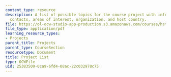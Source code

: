 ```yaml
---
content_type: resource
description: A list of possible topics for the course project with information on
  contacts, areas of interest, organization, and host country.
file: https://ol-ocw-studio-app-production.s3.amazonaws.com/courses/hst-939-designing-and-sustaining-technology-innovation-for-global-health-practice-spring-2008/253835090ca96fd408ac22c032978c75_projects.pdf
file_type: application/pdf
learning_resource_types:
- Projects
parent_title: Projects
parent_type: CourseSection
resourcetype: Document
title: Project List
type: OCWFile
uid: 25383509-0ca9-6fd4-08ac-22c032978c75
---
```

